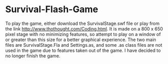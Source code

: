 # Survival-Flash-Game

To play the game, either download the SurvivalStage.swf file or play from the link http://www.thothought.com/Coding.html. It is made on a 800 x 650 pixel stage with no minimizing features, so attempt to play on a window of or greater than this size for a better graphical experience. The two main files are SurvivalStage.Fla and Settings.as, and some .as class files are not used in the game due to features taken out of the game. I have decided to no longer finish the game.
